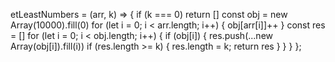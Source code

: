 etLeastNumbers = (arr, k) => {
        if (k === 0) return  []
        const obj = new Array(10000).fill(0)
        for (let i = 0; i < arr.length; i++) {
            obj[arr[i]]++
        }
        const res = []
        for (let i = 0; i < obj.length; i++) {
            if (obj[i]) {
                res.push(...new Array(obj[i]).fill(i))
                if (res.length >= k) {
                    res.length = k;
                    return  res
                }
            }
        }
    };